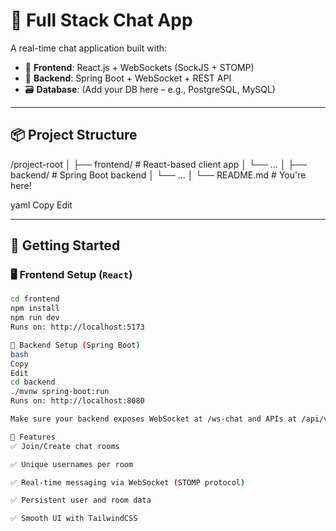 # 💬 Full Stack Chat App

A real-time chat application built with:

- 🧠 **Frontend**: React.js + WebSockets (SockJS + STOMP)
- 🔧 **Backend**: Spring Boot + WebSocket + REST API
- 🗃️ **Database**: (Add your DB here – e.g., PostgreSQL, MySQL)

---

## 📦 Project Structure

/project-root │ ├── frontend/ # React-based client app │ └── ...
│ ├── backend/ # Spring Boot backend │ └── ... │ └── README.md # You're here!

yaml
Copy
Edit

---

## 🚀 Getting Started

### 🖥️ Frontend Setup (`React`)

```bash
cd frontend
npm install
npm run dev
Runs on: http://localhost:5173

🧪 Backend Setup (Spring Boot)
bash
Copy
Edit
cd backend
./mvnw spring-boot:run
Runs on: http://localhost:8080

Make sure your backend exposes WebSocket at /ws-chat and APIs at /api/v1/rooms

🔐 Features
✅ Join/Create chat rooms

✅ Unique usernames per room

✅ Real-time messaging via WebSocket (STOMP protocol)

✅ Persistent user and room data

✅ Smooth UI with TailwindCSS

